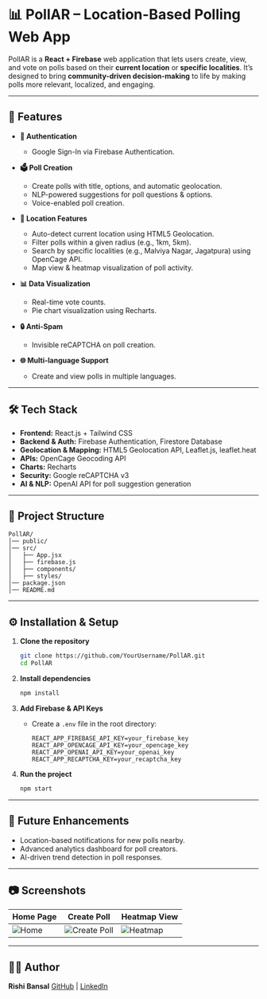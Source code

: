 # 📊 PollAR – Location-Based Polling Web App

PollAR is a **React + Firebase** web application that lets users create, view, and vote on polls based on their **current location** or **specific localities**.
It’s designed to bring **community-driven decision-making** to life by making polls more relevant, localized, and engaging.

---

## 🚀 Features

* **🔑 Authentication**

  * Google Sign-In via Firebase Authentication.
* **🗳 Poll Creation**

  * Create polls with title, options, and automatic geolocation.
  * NLP-powered suggestions for poll questions & options.
  * Voice-enabled poll creation.
* **📍 Location Features**

  * Auto-detect current location using HTML5 Geolocation.
  * Filter polls within a given radius (e.g., 1km, 5km).
  * Search by specific localities (e.g., Malviya Nagar, Jagatpura) using OpenCage API.
  * Map view & heatmap visualization of poll activity.
* **📊 Data Visualization**

  * Real-time vote counts.
  * Pie chart visualization using Recharts.
* **🔒 Anti-Spam**

  * Invisible reCAPTCHA on poll creation.
* **🌐 Multi-language Support**

  * Create and view polls in multiple languages.

---

## 🛠 Tech Stack

* **Frontend:** React.js + Tailwind CSS
* **Backend & Auth:** Firebase Authentication, Firestore Database
* **Geolocation & Mapping:** HTML5 Geolocation API, Leaflet.js, leaflet.heat
* **APIs:** OpenCage Geocoding API
* **Charts:** Recharts
* **Security:** Google reCAPTCHA v3
* **AI & NLP:** OpenAI API for poll suggestion generation

---

## 📂 Project Structure

```
PollAR/
│── public/
│── src/
│   ├── App.jsx
│   ├── firebase.js
│   ├── components/
│   ├── styles/
│── package.json
│── README.md
```

---

## ⚙️ Installation & Setup

1. **Clone the repository**

   ```bash
   git clone https://github.com/YourUsername/PollAR.git
   cd PollAR
   ```

2. **Install dependencies**

   ```bash
   npm install
   ```

3. **Add Firebase & API Keys**

   * Create a `.env` file in the root directory:

     ```env
     REACT_APP_FIREBASE_API_KEY=your_firebase_key
     REACT_APP_OPENCAGE_API_KEY=your_opencage_key
     REACT_APP_OPENAI_API_KEY=your_openai_key
     REACT_APP_RECAPTCHA_KEY=your_recaptcha_key
     ```

4. **Run the project**

   ```bash
   npm start
   ```

---

## 📌 Future Enhancements

* Location-based notifications for new polls nearby.
* Advanced analytics dashboard for poll creators.
* AI-driven trend detection in poll responses.

---

## 📷 Screenshots

| Home Page                     | Create Poll                                 | Heatmap View                        |
| ----------------------------- | ------------------------------------------- | ----------------------------------- |
| ![Home](screenshots/home.png) | ![Create Poll](screenshots/create_poll.png) | ![Heatmap](screenshots/heatmap.png) |

---

## 👨‍💻 Author

**Rishi Bansal**
[GitHub](https://github.com/YourUsername) | [LinkedIn](https://linkedin.com/in/your-linkedin)

